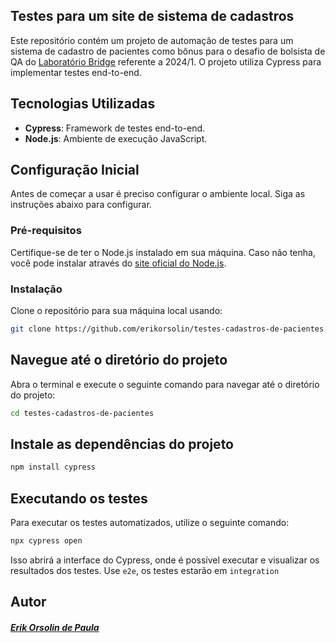 ## Testes para um site de sistema de cadastros

Este repositório contém um projeto de automação de testes para um sistema de cadastro de pacientes como bônus para o desafio de bolsista de QA do [Laboratório Bridge](http://portal.bridge.ufsc.br/) referente a 2024/1. O projeto utiliza Cypress para implementar testes end-to-end.

## Tecnologias Utilizadas

- **Cypress**: Framework de testes end-to-end.
- **Node.js**: Ambiente de execução JavaScript.

## Configuração Inicial

Antes de começar a usar é preciso configurar o ambiente local. Siga as instruções abaixo para configurar.

### Pré-requisitos

Certifique-se de ter o Node.js instalado em sua máquina. Caso não tenha, você pode instalar através do [site oficial do Node.js](https://nodejs.org/).

### Instalação

Clone o repositório para sua máquina local usando:

```bash
git clone https://github.com/erikorsolin/testes-cadastros-de-pacientes.git
```

## Navegue até o diretório do projeto

Abra o terminal e execute o seguinte comando para navegar até o diretório do projeto:

```bash
cd testes-cadastros-de-pacientes
```

## Instale as dependências do projeto

```bash
npm install cypress
```

## Executando os testes
Para executar os testes automatizados, utilize o seguinte comando:
```bash
npx cypress open

```

Isso abrirá a interface do Cypress, onde é possível executar e visualizar os resultados dos testes. Use `e2e`, os testes estarão em `integration` 

## Autor
##### [Erik Orsolin de Paula](https://github.com/erikorsolin)
